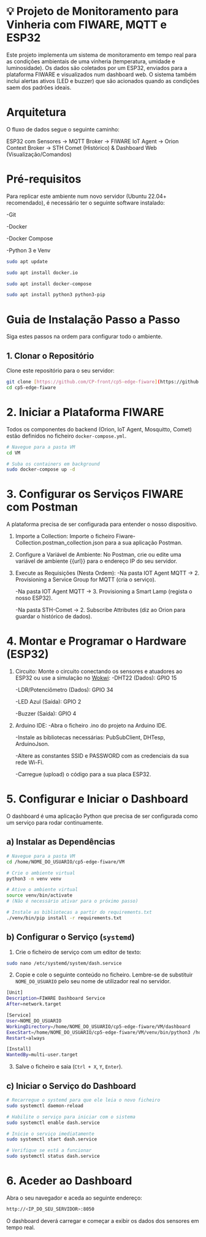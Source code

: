 # 💡 Projeto de Monitoramento para Vinheria com FIWARE, MQTT e ESP32
Este projeto implementa um sistema de monitoramento em tempo real para as condições ambientais de uma vinheria (temperatura, umidade e luminosidade). Os dados são coletados por um ESP32, enviados para a plataforma FIWARE e visualizados num dashboard web. O sistema também inclui alertas ativos (LED e buzzer) que são acionados quando as condições saem dos padrões ideais.

# Arquitetura 
O fluxo de dados segue o seguinte caminho:

ESP32 com Sensores -> MQTT Broker -> FIWARE IoT Agent -> Orion Context Broker -> STH Comet (Histórico) & Dashboard Web (Visualização/Comandos)

# Pré-requisitos
Para replicar este ambiente num novo servidor (Ubuntu 22.04+ recomendado), é necessário ter o seguinte software instalado:

-Git

-Docker

-Docker Compose

-Python 3 e Venv

```bash
sudo apt update

sudo apt install docker.io

sudo apt install docker-compose

sudo apt install python3 python3-pip
```

# Guia de Instalação Passo a Passo
Siga estes passos na ordem para configurar todo o ambiente.

## 1. Clonar o Repositório
Clone este repositório para o seu servidor:

```bash
git clone [https://github.com/CP-front/cp5-edge-fiware](https://github.com/CP-front/cp5-edge-fiware)
cd cp5-edge-fiware
```

# 2. Iniciar a Plataforma FIWARE
Todos os componentes do backend (Orion, IoT Agent, Mosquitto, Comet) estão definidos no ficheiro `docker-compose.yml`.

```bash
# Navegue para a pasta VM
cd VM

# Suba os containers em background
sudo docker-compose up -d
```

# 3. Configurar os Serviços FIWARE com Postman
A plataforma precisa de ser configurada para entender o nosso dispositivo.

1. Importe a Collection: Importe o ficheiro Fiware-Collection.postman_collection.json para a sua aplicação Postman.

2. Configure a Variável de Ambiente: No Postman, crie ou edite uma variável de ambiente {{url}} para o endereço IP do seu servidor.

3. Execute as Requisições (Nesta Ordem):
    -Na pasta IOT Agent MQTT -> 2. Provisioning a Service Group for MQTT (cria o serviço).

    -Na pasta IOT Agent MQTT -> 3. Provisioning a Smart Lamp (regista o nosso ESP32).

    -Na pasta STH-Comet -> 2. Subscribe Attributes (diz ao Orion para guardar o histórico de dados).

# 4. Montar e Programar o Hardware (ESP32)
1. Circuito: Monte o circuito conectando os sensores e atuadores ao ESP32 ou use a simulação no [Wokwi](https://wokwi.com/projects/443483204612469761):
    -DHT22 (Dados): GPIO 15

    -LDR/Potenciômetro (Dados): GPIO 34

    -LED Azul (Saída): GPIO 2

    -Buzzer (Saída): GPIO 4

2. Arduino IDE:
    -Abra o ficheiro .ino do projeto na Arduino IDE.

    -Instale as bibliotecas necessárias: PubSubClient, DHTesp, ArduinoJson.

    -Altere as constantes SSID e PASSWORD com as credenciais da sua rede Wi-Fi.

    -Carregue (upload) o código para a sua placa ESP32.

# 5. Configurar e Iniciar o Dashboard
O dashboard é uma aplicação Python que precisa de ser configurada como um serviço para rodar continuamente.

## a) Instalar as Dependências
```bash
# Navegue para a pasta VM
cd /home/NOME_DO_USUARIO/cp5-edge-fiware/VM

# Crie o ambiente virtual
python3 -m venv venv

# Ative o ambiente virtual
source venv/bin/activate
# (Não é necessário ativar para o próximo passo)

# Instale as bibliotecas a partir do requirements.txt
./venv/bin/pip install -r requirements.txt
```

## b) Configurar o Serviço (`systemd`)
1. Crie o ficheiro de serviço com um editor de texto:
```bash
sudo nano /etc/systemd/system/dash.service
```

2. Copie e cole o seguinte conteúdo no ficheiro. Lembre-se de substituir `NOME_DO_USUARIO` pelo seu nome de utilizador real no servidor.
```bash
[Unit]
Description=FIWARE Dashboard Service
After=network.target

[Service]
User=NOME_DO_USUARIO
WorkingDirectory=/home/NOME_DO_USUARIO/cp5-edge-fiware/VM/dashboard
ExecStart=/home/NOME_DO_USUARIO/cp5-edge-fiware/VM/venv/bin/python3 /home/NOME_DO_USUARIO/cp5-edge-fiware/VM/dashboard/api-sth.py
Restart=always

[Install]
WantedBy=multi-user.target
```

3. Salve o ficheiro e saia (`Ctrl + X`, `Y`, `Enter`).
## c) Iniciar o Serviço do Dashboard
```bash
# Recarregue o systemd para que ele leia o novo ficheiro
sudo systemctl daemon-reload

# Habilite o serviço para iniciar com o sistema
sudo systemctl enable dash.service

# Inicie o serviço imediatamente
sudo systemctl start dash.service

# Verifique se está a funcionar
sudo systemctl status dash.service
```

# 6. Aceder ao Dashboard
Abra o seu navegador e aceda ao seguinte endereço:
```bash
http://<IP_DO_SEU_SERVIDOR>:8050
```
O dashboard deverá carregar e começar a exibir os dados dos sensores em tempo real.